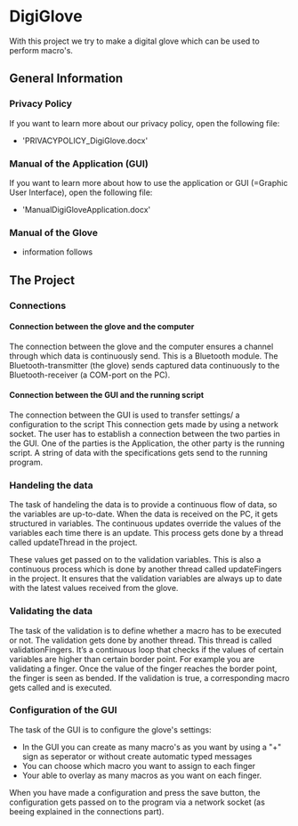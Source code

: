 # DigiGlove
With this project we try to make a digital glove which can be used to perform macro's.

## General Information
### Privacy Policy
If you want to learn more about our privacy policy, open the following file:
- 'PRIVACYPOLICY_DigiGlove.docx'

### Manual of the Application (GUI)
If you want to learn more about how to use the application or GUI (=Graphic User Interface), open the following file:
- 'ManualDigiGloveApplication.docx'

### Manual of the Glove
- information follows

## The Project
### Connections
#### Connection between the glove and the computer
The connection between the glove and the computer ensures a channel through which data is continuously send.
This is a Bluetooth module. The Bluetooth-transmitter (the glove) sends captured data continuously to the Bluetooth-receiver (a COM-port on the PC).

#### Connection between the GUI and the running script
The connection between the GUI is used to transfer settings/ a configuration to the script
This connection gets made by using a network socket. The user has to establish a connection between the two parties in the GUI. One of the parties is the Application, the other party is the running script. A string of data with the specifications gets send to the running program.

### Handeling the data
The task of handeling the data is to provide a continuous flow of data, so the variables are up-to-date.
When the data is received on the PC, it gets structured in variables. The continuous updates override the values of the variables each time there is an update. This process gets done by a thread called updateThread in the project.

These values get passed on to the validation variables. This is also a continuous process which is done by another thread called updateFingers in the project. It ensures that the validation variables are always up to date with the latest values received from the glove.

### Validating the data
The task of the validation is to define whether a macro has to be executed or not.
The validation gets done by another thread. This thread is called validationFingers. It’s a continuous loop that checks if the values of certain variables are higher than certain border point. For example you are validating a finger. Once the value of the finger reaches the border point, the finger is seen as bended.
If the validation is true, a corresponding macro gets called and is executed.

### Configuration of the GUI
The task of the GUI is to configure the glove's settings:
- In the GUI you can create as many macro's as you want by using a "+" sign as seperator or without create automatic typed messages
- You can choose which macro you want to assign to each finger
- Your able to overlay as many macros as you want on each finger.

When you have made a configuration and press the save button, the configuration gets passed on to the program via a network socket (as beeing explained in the connections part).
